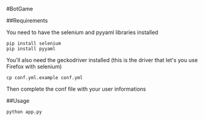 #BotGame

##Requirements

You need to have the selenium and pyyaml libraries installed
```
pip install selenium
pip install pyyaml
```
You'll also need the geckodriver installed (this is the driver that let's you use Firefox with selenium)
```
cp conf.yml.example conf.yml
```
Then complete the conf file with your user informations

##Usage

```
python app.py
```
